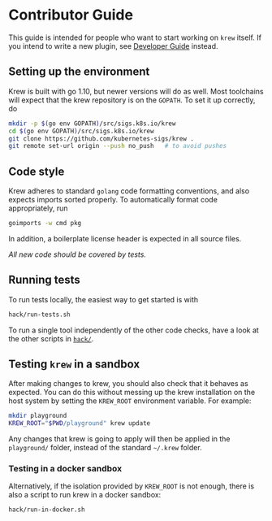 # Contributor Guide

This guide is intended for people who want to start working on `krew` itself.
If you intend to write a new plugin, see [Developer Guide](./DEVELOPER_GUIDE.md) instead.

## Setting up the environment

Krew is built with go 1.10, but newer versions will do as well.
Most toolchains will expect that the krew repository is on the `GOPATH`.
To set it up correctly, do

```bash
mkdir -p $(go env GOPATH)/src/sigs.k8s.io/krew
cd $(go env GOPATH)/src/sigs.k8s.io/krew
git clone https://github.com/kubernetes-sigs/krew .
git remote set-url origin --push no_push   # to avoid pushes
```

## Code style

Krew adheres to standard `golang` code formatting conventions, and also expects imports sorted properly.
To automatically format code appropriately, run

```bash
goimports -w cmd pkg
```

In addition, a boilerplate license header is expected in all source files.

_All new code should be covered by tests._


## Running tests

To run tests locally, the easiest way to get started is with

```bash
hack/run-tests.sh
```

To run a single tool independently of the other code checks, have a look at the other scripts in [`hack/`](../hack).

## Testing `krew` in a sandbox

After making changes to krew, you should also check that it behaves as expected.
You can do this without messing up the krew installation on the host system by setting the `KREW_ROOT` environment variable.
For example:

```bash
mkdir playground
KREW_ROOT="$PWD/playground" krew update
```

Any changes that krew is going to apply will then be applied in the `playground/` folder, instead of the standard `~/.krew` folder.

### Testing in a docker sandbox

Alternatively, if the isolation provided by `KREW_ROOT` is not enough, there is also a script to run krew in a docker sandbox:

```bash
hack/run-in-docker.sh
```
